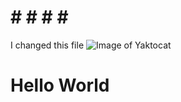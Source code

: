 # # # # # #
I changed this file
![Image of Yaktocat](https://octodex.github.com/images/yaktocat.png)
<h1>Hello World</h1>
